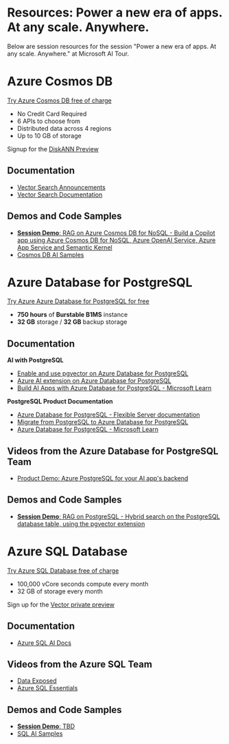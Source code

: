 # Resources: Power a new era of apps. At any scale. Anywhere.

Below are session resources for the session "Power a new era of apps. At any scale. Anywhere." at Microsoft AI Tour.

# Azure Cosmos DB

[Try Azure Cosmos DB free of charge](https://aka.ms/aitour-data-cosmosdb-trycosmosdb)

- No Credit Card Required
- 6 APIs to choose from
- Distributed data across 4 regions
- Up to 10 GB of storage

Signup for the [DiskANN Preview](https://aka.ms/aitour-data-cosmosdb-diskannpreview)

## Documentation

- [Vector Search Announcements](https://aka.ms/aitour-data-cosmosdb-vectorsearchannouncements)
- [Vector Search Documentation](https://aka.ms/aitour-data-cosmosdb-vectorsearch) 


## Demos and Code Samples

- [**Session Demo**: RAG on Azure Cosmos DB for NoSQL - Build a Copilot app using Azure Cosmos DB for NoSQL, Azure OpenAI Service, Azure App Service and Semantic Kernel](https://aka.ms/aitour-data-cosmosdb-demo)
- [Cosmos DB AI Samples](https://aka.ms/aitour-data-cosmosdb-aisamples) 

# Azure Database for PostgreSQL

[Try Azure Azure Database for PostgreSQL for free](https://aka.ms/trypostgresql)

- **750 hours** of **Burstable B1MS** instance
- **32 GB** storage / **32 GB** backup storage

## Documentation

**AI with PostgreSQL**
- [Enable and use pgvector on Azure Database for PostgreSQL](https://aka.ms/aitour-data-postgresql-pgvector)
- [Azure AI extension on Azure Database for PostgreSQL](https://aka.ms/aitour-data-postgresql-azure-ai)
- [Build AI Apps with Azure Database for PostgreSQL - Microsoft Learn](https://aka.ms/aitour-data-postgresql-build-ai-apps)

**PostgreSQL Product Documentation**
- [Azure Database for PostgreSQL - Flexible Server documentation](https://aka.ms/aitour-data-postgresql-docs)
- [Migrate from PostgreSQL to Azure Database for PostgreSQL](https://aka.ms/aitour-data-postgresql-migration)
- [Azure Database for PostgreSQL - Microsoft Learn](https://aka.ms/aitour-data-postgresql-learn)

## Videos from the Azure Database for PostgreSQL Team

- [Product Demo: Azure PostgreSQL for your AI app's backend](https://aka.ms/aitour-data-postgresql-product-demo)

## Demos and Code Samples

- [**Session Demo**: RAG on PostgreSQL - Hybrid search on the PostgreSQL database table, using the pgvector extension](https://aka.ms/aitour-data-postgresql-demo)

# Azure SQL Database

[Try Azure SQL Database free of charge](https://aka.ms/aitour-data-azuresql-freedboffer) 

- 100,000 vCore seconds compute every month
- 32 GB of storage every month

Sign up for the [Vector private preview](https://aka.ms/aitour-data-azuresql-vector-eap)

## Documentation

- [Azure SQL AI Docs](https://aka.ms/aitour-data-azuresql-aidocs)

## Videos from the Azure SQL Team
- [Data Exposed](https://aka.ms/aitour-data-azuresql-dataexposed)
- [Azure SQL Essentials](https://aka.ms/aitour-data-azuresql-essentials)

## Demos and Code Samples
- [**Session Demo**: TBD]()
- [SQL AI Samples](https://aka.ms/aitour-data-azuresql-aisamples)
